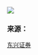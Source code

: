 ![](https://upload-images.jianshu.io/upload_images/5037062-e305fe676de6e676.png?imageMogr2/auto-orient/strip%7CimageView2/2/w/1240)

### 来源：
[东兴证券](https://github.com/ding0521/5Gplus/blob/master/%E8%B5%84%E6%96%99/5G%E5%85%A8%E6%99%AF%E7%A0%94%E7%A9%B6-%E4%B8%9C%E5%85%B4%E8%AF%81%E5%88%B8.pdf)
